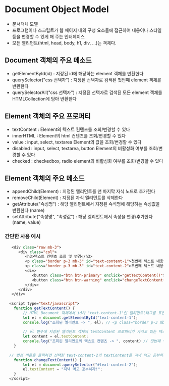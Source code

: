 # Document Object Model
- 문서객체 모델
- 프로그램이나 스크립트가 웹 페이지 내의 구성 요소들에 접근하여 내용이나 스타일 등을 변경할 수 있게 해 주는 인터페이스
- 모든 엘리먼트(html, head, body, h1, div, ...)는 객체다.

## Document 객체의 주요 메소드
- getElementById(id) : 지정된 id에 해당하는 element 객체를 반환한다
- querySelector("css 선택자") : 지정된 선택자로 검색된 첫번째 element 객체를 반환한다
- querySelectorAll("css 선택자") : 지정된 선택자로 검색된 모든 element 객체를 HTMLCollection에 담아 반환한다

## Element 객체의 주요 프로퍼티
- textContent : Element의 텍스트 컨텐츠를 조회/변경할 수 있다
- innerHTML : Element의 html 컨텐츠를 조회/변경할 수 있다
- value : input, select, textarea Element의 값을 조회/변경할 수 있다
- disabled : input, select, textarea, button Element의 비활성화 여부를 조회/변경할 수 있다
- checked : checkedbox, radio element의 비활성화 여부를 조회/변경할 수 있다

## Element 객체의 주요 메소드
- appendChild(Element) : 지정된 엘리먼트를 맨 마지막 자식 노드로 추가한다
- removeChild(Element) : 지정된 자식 엘리먼트를 삭제한다
- getAttribute("속성명") : 해당 엘리먼트에서 지정된 속석명에 해당하는 속성값을 반환한다 (name)
- setAttribute("속성명", "속성값") : 해당 엘리먼트에서 속성을 변경/추가한다 (name, value)

### 간단한 사용 예시
```jsp
   <div class="row mb-3">
      <div class="col">
         <h3>텍스트 컨텐츠 조회 및 변경</h3>
         <p class="border p-3 mb-3" id="text-content-1">첫번째 텍스트 내용입니다.</p>
         <p class="border p-3 mb-3" id="text-content-2">두번째 텍스트 내용입니다.</p>
         <div>
            <button class="btn btn-primary" onclick="getTextContent()">조회</button>
            <button class="btn btn-warning" onclick="changeTextContent()">변경</button>
         </div>
      </div>
   </div>
   
  <script type="text/javascript">
	function getTextContent() {
		// HTML Document 객체에서 id가 "text-content-1"인 엘리먼트(태그를 표현하는 객체) 객체를 찾아서 변수 el에 대입한다.
		let el = document.getElementById("text-content-1");
		console.log("조회된 엘리먼트 -> ", el); // <p class="border p-3 mb-3" id="text-content-1">첫번째 텍스트 내용입니다.</p>
		
		// el 변수에 저장된 엘리먼트 객체의 textContent 프로퍼티가 가지고 있는 텍스트 컨텐츠를 변수 content에 대입한다.
		let content = el.textContent;
		console.log("조회된 엘리먼트의 텍스트 컨텐츠 -> ", content) // 첫번째 텍스트 내용입니다.
	}
	
  // 변경 버튼을 클릭하면 선택한 text-content-2의 textContent를 저녁 먹고 공부하자! 로 변경한다
	function changeTextContent() {
		let el = document.querySelector("#text-content-2");
		el.textContent = "저녁 먹고 공부하자!";
	}
  </script>
```
